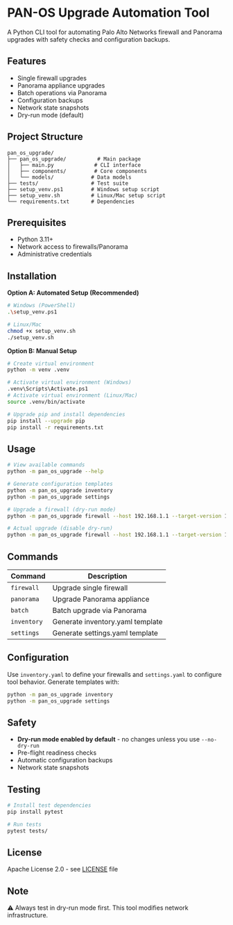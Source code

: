 # PAN-OS Upgrade Automation Tool

A Python CLI tool for automating Palo Alto Networks firewall and Panorama upgrades with safety checks and configuration backups.

## Features

- Single firewall upgrades
- Panorama appliance upgrades
- Batch operations via Panorama
- Configuration backups
- Network state snapshots
- Dry-run mode (default)

## Project Structure

```
pan_os_upgrade/
├── pan_os_upgrade/          # Main package
│   ├── main.py             # CLI interface
│   ├── components/         # Core components
│   └── models/            # Data models
├── tests/                 # Test suite
├── setup_venv.ps1         # Windows setup script
├── setup_venv.sh          # Linux/Mac setup script
└── requirements.txt       # Dependencies
```

## Prerequisites

- Python 3.11+
- Network access to firewalls/Panorama
- Administrative credentials

## Installation

**Option A: Automated Setup (Recommended)**

```bash
# Windows (PowerShell)
.\setup_venv.ps1

# Linux/Mac
chmod +x setup_venv.sh
./setup_venv.sh
```

**Option B: Manual Setup**

```bash
# Create virtual environment
python -m venv .venv

# Activate virtual environment (Windows)
.venv\Scripts\Activate.ps1
# Activate virtual environment (Linux/Mac)
source .venv/bin/activate

# Upgrade pip and install dependencies
pip install --upgrade pip
pip install -r requirements.txt
```

## Usage

```bash
# View available commands
python -m pan_os_upgrade --help

# Generate configuration templates
python -m pan_os_upgrade inventory
python -m pan_os_upgrade settings

# Upgrade a firewall (dry-run mode)
python -m pan_os_upgrade firewall --host 192.168.1.1 --target-version 10.2.8

# Actual upgrade (disable dry-run)
python -m pan_os_upgrade firewall --host 192.168.1.1 --target-version 10.2.8 --no-dry-run
```

## Commands

| Command | Description |
|---------|-------------|
| `firewall` | Upgrade single firewall |
| `panorama` | Upgrade Panorama appliance |
| `batch` | Batch upgrade via Panorama |
| `inventory` | Generate inventory.yaml template |
| `settings` | Generate settings.yaml template |

## Configuration

Use `inventory.yaml` to define your firewalls and `settings.yaml` to configure tool behavior. Generate templates with:

```bash
python -m pan_os_upgrade inventory
python -m pan_os_upgrade settings
```

## Safety

- **Dry-run mode enabled by default** - no changes unless you use `--no-dry-run`
- Pre-flight readiness checks
- Automatic configuration backups
- Network state snapshots

## Testing

```bash
# Install test dependencies
pip install pytest

# Run tests
pytest tests/
```

## License

Apache License 2.0 - see [LICENSE](LICENSE) file

## Note

⚠️ Always test in dry-run mode first. This tool modifies network infrastructure.

